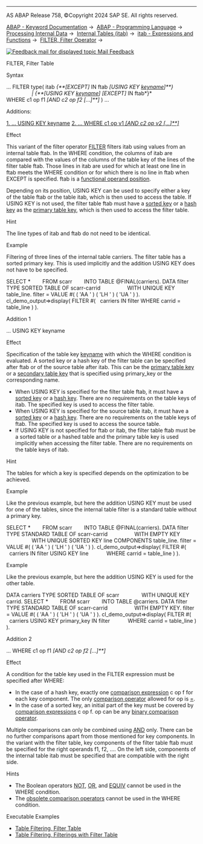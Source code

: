   

* * *

AS ABAP Release 758, ©Copyright 2024 SAP SE. All rights reserved.

[ABAP - Keyword Documentation](https://help.sap.com/doc/abapdocu_758_index_htm/7.58/en-US/abenabap.htm) →  [ABAP - Programming Language](https://help.sap.com/doc/abapdocu_758_index_htm/7.58/en-US/abenabap_reference.htm) →  [Processing Internal Data](https://help.sap.com/doc/abapdocu_758_index_htm/7.58/en-US/abenabap_data_working.htm) →  [Internal Tables (itab)](https://help.sap.com/doc/abapdocu_758_index_htm/7.58/en-US/abenitab.htm) →  [itab - Expressions and Functions](https://help.sap.com/doc/abapdocu_758_index_htm/7.58/en-US/abentable_processing_expr_func.htm) →  [FILTER, Filter Operator](https://help.sap.com/doc/abapdocu_758_index_htm/7.58/en-US/abenconstructor_expression_filter.htm) → 

 [![](Mail.gif?object=Mail.gif "Feedback mail for displayed topic") Mail Feedback](mailto:f1_help@sap.com?subject=Feedback%20on%20ABAP%20Documentation&body=Document:%20FILTER%2C%20Filter%20Table%2C%20ABENCONSTRUCTOR_EXPR_FILTER_TABLE%2C%20758%0D%0A%0D%0AError:%0D%0A%0D%0A%0D%0A%0D%0ASuggestion%20for%20improvement:)

FILTER, Filter Table

Syntax

... FILTER type( itab *{**\[*EXCEPT*\]* IN ftab *\[*USING KEY [keyname](https://help.sap.com/doc/abapdocu_758_index_htm/7.58/en-US/abenkeyname.htm)*\]**}*
                    *|* *{**\[*USING KEY [keyname](https://help.sap.com/doc/abapdocu_758_index_htm/7.58/en-US/abenkeyname.htm)*\]* *\[*EXCEPT*\]* IN ftab*}*
                       WHERE c1 op f1 *\[*AND c2 op f2 *\[*...*\]**\]* ) ...

Additions:

[1\. ... USING KEY keyname](#!ABAP_ADDITION_1@1@)
[2\. ... WHERE c1 op v1 *\[*AND c2 op v2 *\[*...*\]**\]*](#!ABAP_ADDITION_2@2@)

Effect

This variant of the filter operator [FILTER](https://help.sap.com/doc/abapdocu_758_index_htm/7.58/en-US/abenconstructor_expression_filter.htm) filters itab using values from an internal table ftab. In the WHERE condition, the columns of itab are compared with the values of the columns of the table key of the lines of the filter table ftab. Those lines in itab are used for which at least one line in ftab meets the WHERE condition or for which there is no line in ftab when EXCEPT is specified. ftab is a [functional operand position](https://help.sap.com/doc/abapdocu_758_index_htm/7.58/en-US/abenfunctional_position_glosry.htm "Glossary Entry").

Depending on its position, USING KEY can be used to specify either a key of the table ftab or the table itab, which is then used to access the table. If USING KEY is not used, the filter table ftab must have a [sorted key](https://help.sap.com/doc/abapdocu_758_index_htm/7.58/en-US/abensorted_key_glosry.htm "Glossary Entry") or a [hash key](https://help.sap.com/doc/abapdocu_758_index_htm/7.58/en-US/abenhash_key_glosry.htm "Glossary Entry") as the [primary table key](https://help.sap.com/doc/abapdocu_758_index_htm/7.58/en-US/abenprimary_table_key_glosry.htm "Glossary Entry"), which is then used to access the filter table.

Hint

The line types of itab and ftab do not need to be identical.

Example

Filtering of three lines of the internal table carriers. The filter table has a sorted primary key. This is used implicitly and the addition USING KEY does not have to be specified.

SELECT \*
       FROM scarr
       INTO TABLE @FINAL(carriers).
DATA filter TYPE SORTED TABLE OF scarr-carrid
                 WITH UNIQUE KEY table\_line.
filter = VALUE #( ( 'AA ' ) ( 'LH ' ) ( 'UA ' ) ).
cl\_demo\_output=>display( FILTER #(
  carriers IN filter WHERE carrid = table\_line ) ).

Addition 1   

... USING KEY keyname

Effect

Specification of the table key [keyname](https://help.sap.com/doc/abapdocu_758_index_htm/7.58/en-US/abenkeyname.htm) with which the WHERE condition is evaluated. A sorted key or a hash key of the filter table can be specified after ftab or of the source table after itab. This can be the [primary table key](https://help.sap.com/doc/abapdocu_758_index_htm/7.58/en-US/abenprimary_table_key_glosry.htm "Glossary Entry") or a [secondary table key](https://help.sap.com/doc/abapdocu_758_index_htm/7.58/en-US/abensecondary_table_key_glosry.htm "Glossary Entry") that is specified using primary\_key or the corresponding name.

-   When USING KEY is specified for the filter table ftab, it must have a [sorted key](https://help.sap.com/doc/abapdocu_758_index_htm/7.58/en-US/abensorted_key_glosry.htm "Glossary Entry") or a [hash key](https://help.sap.com/doc/abapdocu_758_index_htm/7.58/en-US/abenhash_key_glosry.htm "Glossary Entry"). There are no requirements on the table keys of itab. The specified key is used to access the filter table.
-   When USING KEY is specified for the source table itab, it must have a [sorted key](https://help.sap.com/doc/abapdocu_758_index_htm/7.58/en-US/abensorted_key_glosry.htm "Glossary Entry") or a [hash key](https://help.sap.com/doc/abapdocu_758_index_htm/7.58/en-US/abenhash_key_glosry.htm "Glossary Entry"). There are no requirements on the table keys of ftab. The specified key is used to access the source table.
-   If USING KEY is not specified for ftab or itab, the filter table ftab must be a sorted table or a hashed table and the primary table key is used implicitly when accessing the filter table. There are no requirements on the table keys of itab.

Hint

The tables for which a key is specified depends on the optimization to be achieved.

Example

Like the previous example, but here the addition USING KEY must be used for one of the tables, since the internal table filter is a standard table without a primary key.

SELECT \*
       FROM scarr
       INTO TABLE @FINAL(carriers).
DATA filter TYPE STANDARD TABLE OF scarr-carrid
                 WITH EMPTY KEY
                 WITH UNIQUE SORTED KEY line COMPONENTS table\_line.
filter = VALUE #( ( 'AA ' ) ( 'LH ' ) ( 'UA ' ) ).
cl\_demo\_output=>display( FILTER #(
  carriers IN filter USING KEY line
           WHERE carrid = table\_line ) ).

Example

Like the previous example, but here the addition USING KEY is used for the other table.

DATA carriers TYPE SORTED TABLE OF scarr
              WITH UNIQUE KEY carrid.
SELECT \*
       FROM scarr
       INTO TABLE @carriers.
DATA filter TYPE STANDARD TABLE OF scarr-carrid
                 WITH EMPTY KEY.
filter = VALUE #( ( 'AA ' ) ( 'LH ' ) ( 'UA ' ) ).
cl\_demo\_output=>display( FILTER #(
  carriers USING KEY primary\_key IN filter
           WHERE carrid = table\_line ) ).

Addition 2   

... WHERE c1 op f1 *\[*AND c2 op f2 *\[*...*\]**\]*

Effect

A condition for the table key used in the FILTER expression must be specified after WHERE:

-   In the case of a hash key, exactly one [comparison expression](https://help.sap.com/doc/abapdocu_758_index_htm/7.58/en-US/abencomparison_expression_glosry.htm "Glossary Entry") c op f for each key component. The only [comparison operator](https://help.sap.com/doc/abapdocu_758_index_htm/7.58/en-US/abencomp_operator_glosry.htm "Glossary Entry") allowed for op is [\=](https://help.sap.com/doc/abapdocu_758_index_htm/7.58/en-US/abenlogexp_any_operand.htm).
-   In the case of a sorted key, an initial part of the key must be covered by [comparison expressions](https://help.sap.com/doc/abapdocu_758_index_htm/7.58/en-US/abencomparison_expression_glosry.htm "Glossary Entry") c op f. op can be any [binary comparison operator](https://help.sap.com/doc/abapdocu_758_index_htm/7.58/en-US/abenlogexp_any_operand.htm).

Multiple comparisons can only be combined using [AND](https://help.sap.com/doc/abapdocu_758_index_htm/7.58/en-US/abenlogexp_and.htm) only. There can be no further comparisons apart from those mentioned for key components. In the variant with the filter table, key components of the filter table ftab must be specified for the right operands f1, f2, .... On the left side, components of the internal table itab must be specified that are compatible with the right side.

Hints

-   The Boolean operators [NOT](https://help.sap.com/doc/abapdocu_758_index_htm/7.58/en-US/abenlogexp_not.htm), [OR](https://help.sap.com/doc/abapdocu_758_index_htm/7.58/en-US/abenlogexp_or.htm), and [EQUIV](https://help.sap.com/doc/abapdocu_758_index_htm/7.58/en-US/abenlogexp_equiv.htm) cannot be used in the WHERE condition.
-   The [obsolete comparison operators](https://help.sap.com/doc/abapdocu_758_index_htm/7.58/en-US/abenobsolete_logexp_op.htm) cannot be used in the WHERE condition.

Executable Examples

-   [Table Filtering, Filter Table](https://help.sap.com/doc/abapdocu_758_index_htm/7.58/en-US/abenfilter_table_abexa.htm)
-   [Table Filtering, Filterings with Filter Table](https://help.sap.com/doc/abapdocu_758_index_htm/7.58/en-US/abenfilter_table_condition_abexa.htm)